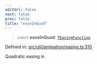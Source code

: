 ```yaml
---
editUrl: false
next: false
prev: false
title: "easeInQuad"
---
```


> `const` **easeInQuad**: [`TEasingFunction`](/api/fabric/namespaces/util/type-aliases/teasingfunction/)

Defined in: [src/util/animation/easing.ts:310](https://github.com/fabricjs/fabric.js/blob/b4f67b1cfd353d0e2763b168e07bce6b67895452/src/util/animation/easing.ts#L310)

Quadratic easing in
